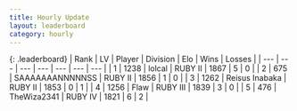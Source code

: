 ```yaml
---
title: Hourly Update
layout: leaderboard
category: hourly
---
```


{: .leaderboard}
| Rank | LV | Player | Division | Elo | Wins | Losses |
| --- | --- | --- | --- | --- | --- | --- |
| <span data-change="-">1</span> | 1238 | <span title="ID: 487583">lolcal</span> | RUBY II | <span data-change="-">1867</span> | <span data-change="-">5</span> | <span data-change="-">0</span> |
| <span data-change="-">2</span> | 675 | <span title="ID: 174294">SAAAAAAANNNNNSS</span> | RUBY II | <span data-change="-">1856</span> | <span data-change="-">1</span> | <span data-change="-">0</span> |
| <span data-change="-">3</span> | 1262 | <span title="ID: 451068">Reisus Inabaka</span> | RUBY II | <span data-change="-">1853</span> | <span data-change="-">0</span> | <span data-change="-">1</span> |
| <span data-change="-">4</span> | 1256 | <span title="ID: 229845">Flaw</span> | RUBY III | <span data-change="-">1839</span> | <span data-change="-">3</span> | <span data-change="-">0</span> |
| <span data-change="-">5</span> | 476 | <span title="ID: 178216">TheWiza2341</span> | RUBY IV | <span data-change="-">1821</span> | <span data-change="-">6</span> | <span data-change="-">2</span> |